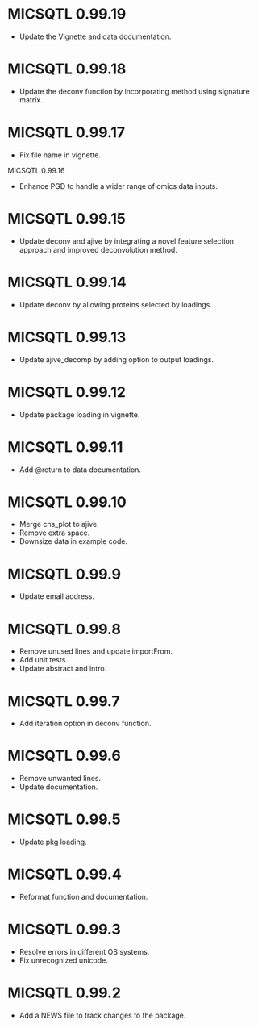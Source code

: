 # MICSQTL 0.99.19
- Update the Vignette and data documentation.

# MICSQTL 0.99.18
- Update the deconv function by incorporating method using signature matrix.

# MICSQTL 0.99.17
- Fix file name in vignette.

MICSQTL 0.99.16
- Enhance PGD to handle a wider range of omics data inputs.

# MICSQTL 0.99.15
- Update deconv and ajive by integrating a novel feature selection approach 
and improved deconvolution method.

# MICSQTL 0.99.14
- Update deconv by allowing proteins selected by loadings.

# MICSQTL 0.99.13
- Update ajive_decomp by adding option to output loadings.

# MICSQTL 0.99.12
- Update package loading in vignette.

# MICSQTL 0.99.11
- Add @return to data documentation.

# MICSQTL 0.99.10
- Merge cns_plot to ajive.
- Remove extra space.
- Downsize data in example code.

# MICSQTL 0.99.9
- Update email address.

# MICSQTL 0.99.8
- Remove unused lines and update importFrom.
- Add unit tests.
- Update abstract and intro.

# MICSQTL 0.99.7
- Add iteration option in deconv function.

# MICSQTL 0.99.6
- Remove unwanted lines.
- Update documentation.

# MICSQTL 0.99.5
- Update pkg loading.

# MICSQTL 0.99.4
- Reformat function and documentation.

# MICSQTL 0.99.3
- Resolve errors in different OS systems.
- Fix unrecognized unicode.

# MICSQTL 0.99.2
- Add a NEWS file to track changes to the package.

